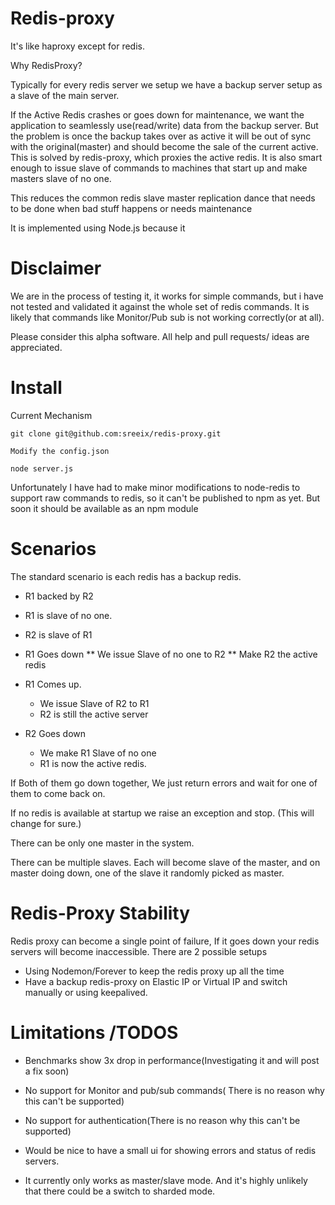 Redis-proxy
=============

It's like haproxy except for redis. 


Why RedisProxy?

Typically for every redis server we setup we have a backup server setup as a slave of the main server. 

If the Active Redis crashes or goes down for maintenance, we want the application to seamlessly use(read/write) data from the backup server. But the problem is once the backup takes over as active it will be out of sync with the original(master) and should become the sale of the current active. This is solved by redis-proxy, which proxies the active redis. It is also smart enough to issue slave of commands to machines that start up and make masters slave of no one. 

This reduces the common redis slave master replication dance that needs to be done when bad stuff happens or needs maintenance

It is implemented using Node.js because it 

Disclaimer
=============

We are in the process of testing it, it works for simple commands, but i have not tested and validated it against the whole set of redis commands. It is likely that commands like Monitor/Pub sub is not working correctly(or at all).

Please consider this alpha software. All help and pull requests/ ideas are appreciated. 



Install
=========

Current Mechanism

    git clone git@github.com:sreeix/redis-proxy.git
 
    Modify the config.json
 
    node server.js
 
 
Unfortunately I have had to make minor modifications to node-redis to support raw commands to redis, so it can't be published to npm as yet.
But soon it should be available as an npm module

Scenarios
============

The standard scenario is each redis has a backup redis.

* R1 backed by R2
* R1 is slave of no one.
* R2 is slave of R1

* R1 Goes down
  ** We issue Slave of no one to R2
  ** Make R2 the active redis

* R1 Comes up.
  * We issue Slave of R2 to R1
  * R2 is still the active server

* R2  Goes down
  * We make R1 Slave of no one
  * R1 is now  the active redis.

If Both of them go down together, We just return errors and wait for one of them to come back on.

If no redis is available at startup we raise an exception and stop. (This will change for sure.)

There can be only one master in the system.

There can be multiple slaves. Each will become slave of the master, and on master doing down, one of the slave it randomly picked as master.


Redis-Proxy Stability
==================

Redis proxy can become a single point of failure, If it goes down your redis servers will become inaccessible. There are 2 possible setups

*  Using Nodemon/Forever to keep the redis proxy up all the time
*  Have a backup redis-proxy on Elastic IP or Virtual IP and switch manually or using keepalived.



Limitations /TODOS
============

* Benchmarks show 3x drop in performance(Investigating it and will post a fix soon)

* No support for Monitor and pub/sub commands( There is no reason why this can't be supported)

* No support for authentication(There is no reason why this can't be supported)

* Would be nice to have a small ui for showing errors and status of redis servers.

* It currently only works as master/slave mode. And it's highly unlikely that there could be a switch to sharded mode.

